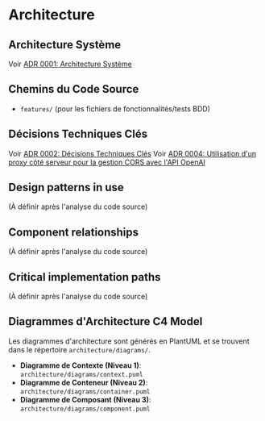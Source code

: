 # Architecture

## Architecture Système
Voir [ADR 0001: Architecture Système](adr/0001-architecture-systeme.md)

## Chemins du Code Source
- `features/` (pour les fichiers de fonctionnalités/tests BDD)

## Décisions Techniques Clés
Voir [ADR 0002: Décisions Techniques Clés](adr/0002-decisions-techniques-cles.md)
Voir [ADR 0004: Utilisation d'un proxy côté serveur pour la gestion CORS avec l'API OpenAI](adr/0004-proxy-cors-openai.md)

## Design patterns in use
(À définir après l'analyse du code source)

## Component relationships
(À définir après l'analyse du code source)

## Critical implementation paths
(À définir après l'analyse du code source)

## Diagrammes d'Architecture C4 Model
Les diagrammes d'architecture sont générés en PlantUML et se trouvent dans le répertoire `architecture/diagrams/`.
- **Diagramme de Contexte (Niveau 1)**: `architecture/diagrams/context.puml`
- **Diagramme de Conteneur (Niveau 2)**: `architecture/diagrams/container.puml`
- **Diagramme de Composant (Niveau 3)**: `architecture/diagrams/component.puml`
